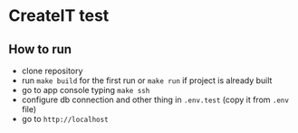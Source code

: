# CreateIT test 

## How to run
- clone repository
- run `make build` for the first run or `make run` if project is already built
- go to app console typing `make ssh`
- configure db connection and other thing in `.env.test` (copy it from `.env` file)
- go to `http://localhost`